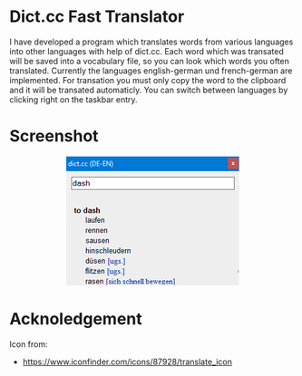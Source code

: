 # Dict.cc Fast Translator
I have developed a program which translates words from various languages into other languages with help of dict.cc. Each word which was transated will be saved into a vocabulary file, so you can look which words you often translated. Currently the languages english-german und french-german are implemented.
For transation you must only copy the word to the clipboard and it will be transated automaticly.
You can switch between languages by clicking right on the taskbar entry.

# Screenshot

<p align="center">
  <img alt="CSV-file example" src="/screenshots/main.png">
</p>

# Acknoledgement
Icon from:
- https://www.iconfinder.com/icons/87928/translate_icon